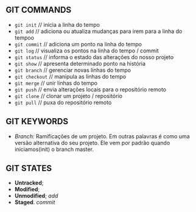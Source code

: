 ## GIT COMMANDS

* `git init` // inicia a linha do tempo
* `git add` // adiciona ou atualiza mudanças para irem para a linha do tempoo
* `git commit` // adiciona um ponto na linha do tempo
* `git log` // visualiza os pontos na linha do tempo / commit
* `git status` // informa o estado das alterações do nosso projeto
* `git show` // apresenta determinado ponto na história
* `git branch` // gerenciar novas linhas do tempo
* `git checkout` // manipula as linhas do tempo
* `git merge` // unir linhas do tempo
* `git push` // envia alterações locais para o repositório remoto
* `git clone` // clonar um projeto / repositório
* `git pull` // puxa do repositório remoto

## GIT KEYWORDS

- _Branch:_ Ramificações de um projeto. Em outras palavras é como uma versão alternativa do seu projeto. Ele vem por padrão quando iniciamos(init) o branch master.

## GIT STATES

- **Untracked**;
- **Modified**;
- **Unmodified**; _add_
- **Staged**. _commit_



